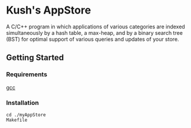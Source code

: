 # Kush's AppStore

A C/C++ program in which applications of various categories are indexed simultaneously by a hash table, a max-heap, and by a binary search tree (BST) for optimal support of various queries and updates of your store.

## Getting Started

### Requirements

 [gcc](https://gcc.gnu.org/)
 
### Installation

```
cd ./myAppStore
Makefile
```
 



